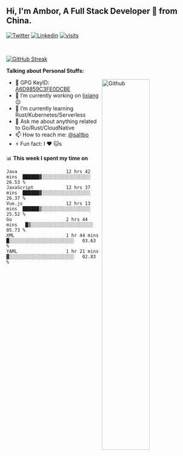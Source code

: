 ## Hi, I'm Ambor, A Full Stack Developer 🚀 from China.

[![Twitter](https://img.shields.io/badge/-saltbo-1ca0f1?style=flat&logo=twitter&logoColor=white)](https://twitter.com/rdsaltbo)
[![Linkedin](https://img.shields.io/badge/-saltbo-blue?style=flat&logo=Linkedin&logoColor=white)](https://www.linkedin.com/in/saltbo/)
[![visits](https://visitor.vercel.app/page/saltbo?color=light-green)](https://github.com/saltbo/)

&nbsp;  

[![GitHub Streak](http://github-readme-streak-stats.herokuapp.com?user=saltbo&hide_border=true&date_format=M%20j%5B%2C%20Y%5D)](https://git.io/streak-stats)

**Talking about Personal Stuffs:**
<!-- Any image aligned to the right. Beware the width  -->
<img width="50%" align="right" alt="Github" src="https://raw.githubusercontent.com/saltbo/saltbo/master/images/git-header.svg" />

- 🤘 GPG KeyID: [A6D9859C3FE0DCBE](https://saltbo.cn/pgp_keys.asc)
- 🔭 I’m currently working on [lixiang](https://www.lixiang.com/) :wink:
- 🌱 I’m currently learning Rust/Kubernetes/Serverless
- 💬 Ask me about anything related to Go/Rust/CloudNative
- 📫 How to reach me: [@saltbo](https://t.me/saltbo)
- ⚡ Fun fact: I :heart: :cat:s


📊 **This week I spent my time on**
<!--START_SECTION:waka-->

```text
Java                  12 hrs 42 mins  ██████▓░░░░░░░░░░░░░░░░░░   26.53 %
JavaScript            12 hrs 37 mins  ██████▓░░░░░░░░░░░░░░░░░░   26.37 %
Vue.js                12 hrs 13 mins  ██████▒░░░░░░░░░░░░░░░░░░   25.52 %
Go                    2 hrs 44 mins   █▒░░░░░░░░░░░░░░░░░░░░░░░   05.73 %
XML                   1 hr 44 mins    █░░░░░░░░░░░░░░░░░░░░░░░░   03.63 %
YAML                  1 hr 21 mins    ▓░░░░░░░░░░░░░░░░░░░░░░░░   02.83 %
```

<!--END_SECTION:waka-->
